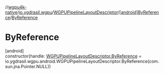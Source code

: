 //[wgpu4k-native](../../../../index.md)/[io.ygdrasil.wgpu](../../index.md)/[WGPUPipelineLayoutDescriptor](../index.md)/[[android]ByReference](index.md)/[ByReference](-by-reference.md)

# ByReference

[android]\
constructor(handle: [WGPUPipelineLayoutDescriptor.ByReference](../../../io.ygdrasil.wgpu.android/-w-g-p-u-pipeline-layout-descriptor/-by-reference/index.md) = io.ygdrasil.wgpu.android.WGPUPipelineLayoutDescriptor.ByReference(com.sun.jna.Pointer.NULL))